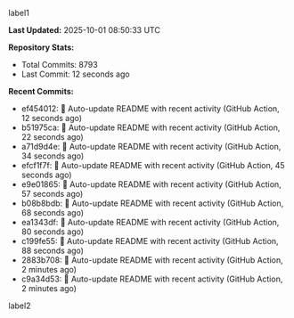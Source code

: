 
label1 
<!-- ACTIVITY_START -->
**Last Updated:** 2025-10-01 08:50:33 UTC

**Repository Stats:**
- Total Commits: 8793
- Last Commit: 12 seconds ago

**Recent Commits:**
- ef454012: 🤖 Auto-update README with recent activity (GitHub Action, 12 seconds ago)
- b51975ca: 🤖 Auto-update README with recent activity (GitHub Action, 22 seconds ago)
- a71d9d4e: 🤖 Auto-update README with recent activity (GitHub Action, 34 seconds ago)
- efcf1f7f: 🤖 Auto-update README with recent activity (GitHub Action, 45 seconds ago)
- e9e01865: 🤖 Auto-update README with recent activity (GitHub Action, 57 seconds ago)
- b08b8bdb: 🤖 Auto-update README with recent activity (GitHub Action, 68 seconds ago)
- ea1343df: 🤖 Auto-update README with recent activity (GitHub Action, 80 seconds ago)
- c199fe55: 🤖 Auto-update README with recent activity (GitHub Action, 88 seconds ago)
- 2883b708: 🤖 Auto-update README with recent activity (GitHub Action, 2 minutes ago)
- c9a34d53: 🤖 Auto-update README with recent activity (GitHub Action, 2 minutes ago)
<!-- ACTIVITY_END -->

label2
